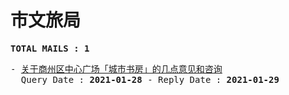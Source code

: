 # 市文旅局
<pre><b>TOTAL MAILS : 1</b></pre>
<pre>
- <a href="../../categories/mails/6868.md">关于商州区中心广场「城市书房」的几点意见和咨询</a><br/>  Query Date : <b>2021-01-28</b> - Reply Date : <b>2021-01-29</b>
</pre>
